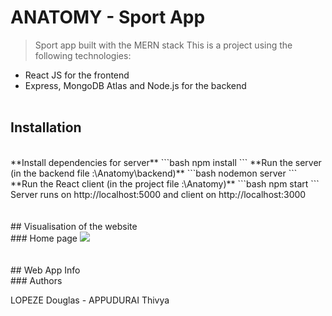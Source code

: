 # ANATOMY - Sport App

> Sport app built with the MERN stack
This is a project using the following technologies:
- React JS for the frontend
- Express, MongoDB Atlas and Node.js for the backend
<br/><br/>
## Installation
<br/>
**Install dependencies for server**
```bash
npm install
```
**Run the server (in the backend file :\Anatomy\backend)**
```bash
nodemon server
```
**Run the React client (in the project file :\Anatomy)**
```bash
npm start
```
Server runs on http://localhost:5000 and client on http://localhost:3000
<br/><br/><br/>
## Visualisation of the website
<br/>
### Home page
<img id="screenshot" src="/src/components/Pages/Sport/anatomy.gif">
<br/><br/><br/>
## Web App Info
<br/>
### Authors

LOPEZE Douglas - APPUDURAI Thivya
